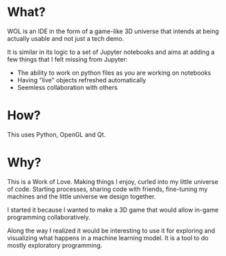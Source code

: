 What?
=====

WOL is an IDE in the form of a game-like 3D universe that intends at being actually 
usable and not just a tech demo. 

It is similar in its logic to a set of Jupyter notebooks and aims at adding a few things that I
felt missing from Jupyter: 
- The ability to work on python files as you are working on notebooks
- Having "live" objects refreshed automatically
- Seemless collaboration with others

How?
====

This uses Python, OpenGL and Qt. 

Why?
====

This is a Work of Love. Making things I enjoy, curled into my little universe of code.
Starting processes, sharing code with friends, fine-tuning my machines and the little universe
we design together.

I started it because I wanted to make a 3D game that would allow in-game programming collaboratively.

Along the way I realized it would be interesting to use it for exploring and visualizing what
happens in a machine learning model. It is a tool to do mostly exploratory programming.